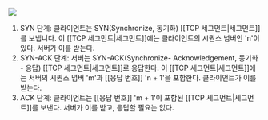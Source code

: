 ![](https://miro.medium.com/v2/resize:fit:828/0*WcbPv9sWlCl6RV4a)
1. SYN 단계: 클라이언트는 SYN(Synchronize, 동기화) [[TCP 세그먼트|세그먼트]]를 보냅니다. 이 [[TCP 세그먼트|세그먼트]]에는 클라이언트의 시퀀스 넘버인 'n'이 있다. 서버가 이를 받는다.
2. SYN-ACK 단계: 서버는 SYN-ACK(Synchronize- Acknowledgement, 동기화 - 응답) [[TCP 세그먼트|세그먼트]]로 응답한다. 이 [[TCP 세그먼트|세그먼트]]에는 서버의 시퀀스 넘버 'm'과 [[응답 번호]] 'n + 1'을 포함한다. 클라이언트가 이를 받는다.
3. ACK 단계: 클라이언트는 [[응답 번호]] 'm + 1'이 포함된 [[TCP 세그먼트|세그먼트]]를 보낸다. 서버가 이를 받고, 응답할 필요는 없다.